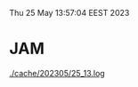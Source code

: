 Thu 25 May 13:57:04 EEST 2023
# JAM
<a href='./cache/202305/25_13.log'>./cache/202305/25_13.log</a>
